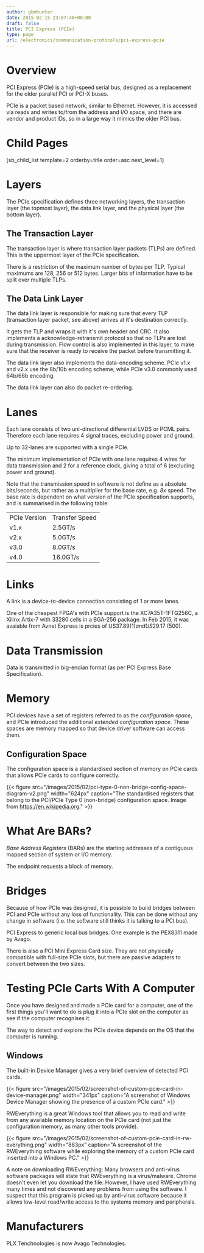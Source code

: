 ```yaml
---
author: gbmhunter
date: 2015-02-15 23:07:40+00:00
draft: false
title: PCI Express (PCIe)
type: page
url: /electronics/communication-protocols/pci-express-pcie
---
```


# Overview

PCI Express (PCIe) is a high-speed serial bus, designed as a replacement for the older parallel PCI or PCI-X buses.

PCIe is a packet based network, similar to Ethernet. However, it is accessed via reads and writes to/from the address and I/O space, and there are vendor and product IDs, so in a large way it mimics the older PCI bus.

# Child Pages

[sb_child_list template=2 orderby=title order=asc nest_level=1]

# Layers

The PCIe specification defines three networking layers, the transaction layer (the topmost layer), the data link layer, and the physical layer (the bottom layer).

## The Transaction Layer

The transaction layer is where transaction layer packets (TLPs) are defined. This is the uppermost layer of the PCIe specification.

There is a restriction of the maximum number of bytes per TLP. Typical maximums are 128, 256 or 512 bytes. Larger bits of information have to be split over multiple TLPs.

## The Data Link Layer

The data link layer is responsible for making sure that every TLP (transaction layer packet, see above) arrives at it's destination correctly.

It gets the TLP and wraps it with it's own header and CRC. It also implements a acknowledge-retransmit protocol so that no TLPs are lost during transmission. Flow control is also implemented in this layer, to make sure that the receiver is ready to receive the packet before transmitting it.

The data link layer also implements the data-encoding scheme. PCIe v1.x and v2.x use the 8b/10b encoding scheme, while PCIe v3.0 commonly used 64b/66b encoding.

The data link layer can also do packet re-ordering.

# Lanes

Each lane consists of two uni-directional differential LVDS or PCML pairs. Therefore each lane requires 4 signal traces, excluding power and ground.

Up to 32-lanes are supported with a single PCIe.

The minimum implementation of PCIe with one lane requires 4 wires for data transmission and 2 for a reference clock, giving a total of 6 (excluding power and ground).

Note that the transmission speed in software is not define as a absolute bits/seconds, but rather as a multiplier for the base rate, e.g. _8x_ speed. The base rate is dependent on what version of the PCIe specification supports, and is summarised in the following table:

<table ><tbody ><tr >
<td >PCIe Version
</td>
<td >Transfer Speed
</td></tr><tr >
<td >v1.x
</td>
<td >2.5GT/s
</td></tr><tr >
<td >v2.x
</td>
<td >5.0GT/s
</td></tr><tr >
<td >v3.0
</td>
<td >8.0GT/s
</td></tr><tr >
<td >v4.0
</td>
<td >16.0GT/s
</td></tr></tbody></table>

# Links

A link is a device-to-device connection consisting of 1 or more lanes.

One of the cheapest FPGA's with PCIe support is the XC7A35T-1FTG256C, a Xilinx Artix-7 with 33280 cells in a BGA-256 package. In Feb 2015, it was avaiable from Avnet Express is prcies of US$37.89 (1) and US$29.17 (500).

# Data Transmission

Data is transmitted in big-endian format (as per PCI Express Base Specification).

# Memory

PCI devices have a set of registers referred to as the _configuration space_, and PCIe introduced the additional _extended configuration space_. These spaces are memory mapped so that device driver software can access them.

## Configuration Space

The configuration space is a standardised section of memory on PCIe cards that allows PCIe cards to configure correctly.

{{< figure src="/images/2015/02/pci-type-0-non-bridge-config-space-diagram-v2.png" width="624px" caption="The standardised registers that belong to the PCI/PCIe Type 0 (non-bridge) configuration space. Image from https://en.wikipedia.org."  >}}

# What Are BARs?

_Base Address Registers_ (BARs) are the starting addresses of a contiguous mapped section of system or I/O memory.

The endpoint requests a block of memory.

# Bridges

Because of how PCIe was designed, it is possible to build bridges between PCI and PCIe without any loss of functionality. This can be done without any change in software (i.e. the software still thinks it is talking to a PCI bus).

PCI Express to generic local bus bridges. One example is the PEX8311 made by Avago.

There is also a PCI Mini Express Card size. They are not physically compatible with full-size PCIe slots, but there are passive adapters to convert between the two sizes.

# Testing PCIe Carts With A Computer

Once you have designed and made a PCIe card for a computer, one of the first things you'll want to do is plug it into a PCIe slot on the computer as see if the computer recognises it.

The way to detect and explore the PCIe device depends on the OS that the computer is running.

## Windows

The built-in Device Manager gives a very brief overview of detected PCI cards.

{{< figure src="/images/2015/02/screenshot-of-custom-pcie-card-in-device-manager.png" width="341px" caption="A screenshot of Windows Device Manager showing the presence of a custom PCIe card."  >}}

RWEverything is a great Windows tool that allows you to read and write from any available memory location on the PCIe card (not just the configuration memory, as many other tools provide).

{{< figure src="/images/2015/02/screenshot-of-custom-pcie-card-in-rw-everything.png" width="883px" caption="A screenshot of the RWEverything software while exploring the memory of a custom PCIe card inserted into a Windows PC."  >}}

A note on downloading RWEverything: Many browsers and anti-virus software packages will state that RWEverything is a virus/malware. Chrome doesn't even let you download the file. However, I have used RWEverything many times and not discovered any problems from using the software. I suspect that this program is picked up by anti-virus software because it allows low-level read/write access to the systems memory and peripherals.

# Manufacturers

PLX Tenchnologies is now Avago Technologies.

